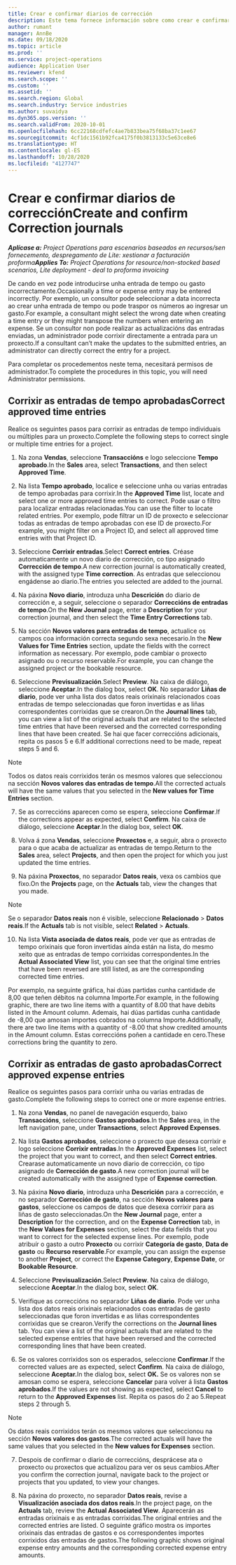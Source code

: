 ```yaml
---
title: Crear e confirmar diarios de corrección
description: Este tema fornece información sobre como crear e confirmar un diario de corrección.
author: rumant
manager: AnnBe
ms.date: 09/18/2020
ms.topic: article
ms.prod: ''
ms.service: project-operations
audience: Application User
ms.reviewer: kfend
ms.search.scope: ''
ms.custom: ''
ms.assetid: ''
ms.search.region: Global
ms.search.industry: Service industries
ms.author: suvaidya
ms.dyn365.ops.version: ''
ms.search.validFrom: 2020-10-01
ms.openlocfilehash: 6cc22168cdfefc4ae7b833bea75f68ba37c1ee67
ms.sourcegitcommit: 4cf1dc1561b92fca4175f0b3813133c5e63ce8e6
ms.translationtype: HT
ms.contentlocale: gl-ES
ms.lasthandoff: 10/28/2020
ms.locfileid: "4127747"
---
```

# <a name="create-and-confirm-correction-journals"></a><span data-ttu-id="3dbe6-103">Crear e confirmar diarios de corrección</span><span class="sxs-lookup"><span data-stu-id="3dbe6-103">Create and confirm Correction journals</span></span>

<span data-ttu-id="3dbe6-104">_**Aplícase a:** Project Operations para escenarios baseados en recursos/sen fornecemento, despregamento de Lite: xestionar a facturación proforma_</span><span class="sxs-lookup"><span data-stu-id="3dbe6-104">_**Applies To:** Project Operations for resource/non-stocked based scenarios, Lite deployment - deal to proforma invoicing_</span></span>

<span data-ttu-id="3dbe6-105">De cando en vez pode introducirse unha entrada de tempo ou gasto incorrectamente.</span><span class="sxs-lookup"><span data-stu-id="3dbe6-105">Occasionally a time or expense entry may be entered incorrectly.</span></span> <span data-ttu-id="3dbe6-106">Por exemplo, un consultor pode seleccionar a data incorrecta ao crear unha entrada de tempo ou pode traspor os números ao ingresar un gasto.</span><span class="sxs-lookup"><span data-stu-id="3dbe6-106">For example, a consultant might select the wrong date when creating a time entry or they might transpose the numbers when entering an expense.</span></span> <span data-ttu-id="3dbe6-107">Se un consultor non pode realizar as actualizacións das entradas enviadas, un administrador pode corrixir directamente a entrada para un proxecto.</span><span class="sxs-lookup"><span data-stu-id="3dbe6-107">If a consultant can’t make the updates to the submitted entries, an administrator can directly correct the entry for a project.</span></span>

<span data-ttu-id="3dbe6-108">Para completar os procedementos neste tema, necesitará permisos de administrador.</span><span class="sxs-lookup"><span data-stu-id="3dbe6-108">To complete the procedures in this topic, you will need Administrator permissions.</span></span>

## <a name="correct-approved-time-entries"></a><span data-ttu-id="3dbe6-109">Corrixir as entradas de tempo aprobadas</span><span class="sxs-lookup"><span data-stu-id="3dbe6-109">Correct approved time entries</span></span>     

<span data-ttu-id="3dbe6-110">Realice os seguintes pasos para corrixir as entradas de tempo individuais ou múltiples para un proxecto.</span><span class="sxs-lookup"><span data-stu-id="3dbe6-110">Complete the following steps to correct single or multiple time entries for a project.</span></span>

1. <span data-ttu-id="3dbe6-111">Na zona **Vendas**, seleccione **Transaccións** e logo seleccione **Tempo aprobado**.</span><span class="sxs-lookup"><span data-stu-id="3dbe6-111">In the **Sales** area, select **Transactions**, and then select **Approved Time**.</span></span> 

2. <span data-ttu-id="3dbe6-112">Na lista **Tempo aprobado**, localice e seleccione unha ou varias entradas de tempo aprobadas para corrixir.</span><span class="sxs-lookup"><span data-stu-id="3dbe6-112">In the **Approved Time** list, locate and select one or more approved time entries to correct.</span></span> <span data-ttu-id="3dbe6-113">Pode usar o filtro para localizar entradas relacionadas.</span><span class="sxs-lookup"><span data-stu-id="3dbe6-113">You can use the filter to locate related entries.</span></span> <span data-ttu-id="3dbe6-114">Por exemplo, pode filtrar un ID de proxecto e seleccionar todas as entradas de tempo aprobadas con ese ID de proxecto.</span><span class="sxs-lookup"><span data-stu-id="3dbe6-114">For example, you might filter on a Project ID, and select all approved time entries with that Project ID.</span></span>

3. <span data-ttu-id="3dbe6-115">Seleccione **Corrixir entradas**.</span><span class="sxs-lookup"><span data-stu-id="3dbe6-115">Select **Correct entries**.</span></span> <span data-ttu-id="3dbe6-116">Créase automaticamente un novo diario de corrección, co tipo asignado **Corrección de tempo**.</span><span class="sxs-lookup"><span data-stu-id="3dbe6-116">A new correction journal is automatically created, with the assigned type **Time correction**.</span></span> <span data-ttu-id="3dbe6-117">As entradas que seleccionou engádense ao diario.</span><span class="sxs-lookup"><span data-stu-id="3dbe6-117">The entries you selected are added to the journal.</span></span> 

4. <span data-ttu-id="3dbe6-118">Na páxina **Novo diario**, introduza unha **Descrición** do diario de corrección e, a seguir, seleccione o separador **Correccións de entradas de tempo**.</span><span class="sxs-lookup"><span data-stu-id="3dbe6-118">On the **New Journal** page, enter a **Description** for your correction journal, and then select the **Time Entry Corrections** tab.</span></span>  

5. <span data-ttu-id="3dbe6-119">Na sección **Novos valores para entradas de tempo**, actualice os campos coa información correcta segundo sexa necesario.</span><span class="sxs-lookup"><span data-stu-id="3dbe6-119">In the **New Values for Time Entries** section, update the fields with the correct information as necessary.</span></span> <span data-ttu-id="3dbe6-120">Por exemplo, pode cambiar o proxecto asignado ou o recurso reservable.</span><span class="sxs-lookup"><span data-stu-id="3dbe6-120">For example, you can change the assigned project or the bookable resource.</span></span>

6. <span data-ttu-id="3dbe6-121">Seleccione **Previsualización**.</span><span class="sxs-lookup"><span data-stu-id="3dbe6-121">Select **Preview**.</span></span> <span data-ttu-id="3dbe6-122">Na caixa de diálogo, seleccione **Aceptar**.</span><span class="sxs-lookup"><span data-stu-id="3dbe6-122">In the dialog box, select **OK**.</span></span> <span data-ttu-id="3dbe6-123">No separador **Liñas de diario**, pode ver unha lista dos datos reais orixinais relacionados coas entradas de tempo seleccionadas que foron invertidas e as liñas correspondentes corrixidas que se crearon.</span><span class="sxs-lookup"><span data-stu-id="3dbe6-123">On the **Journal lines** tab, you can view a list of the original actuals that are related to the selected time entries that have been reversed and the corrected corresponding lines that have been created.</span></span> <span data-ttu-id="3dbe6-124">Se hai que facer correccións adicionais, repita os pasos 5 e 6.</span><span class="sxs-lookup"><span data-stu-id="3dbe6-124">If additional corrections need to be made, repeat steps 5 and 6.</span></span> 

> [!NOTE]
> <span data-ttu-id="3dbe6-125">Todos os datos reais corrixidos terán os mesmos valores que seleccionou na sección **Novos valores das entradas de tempo**.</span><span class="sxs-lookup"><span data-stu-id="3dbe6-125">All the corrected actuals will have the same values that you selected in the **New values for Time Entries** section.</span></span>

7. <span data-ttu-id="3dbe6-126">Se as correccións aparecen como se espera, seleccione **Confirmar**.</span><span class="sxs-lookup"><span data-stu-id="3dbe6-126">If the corrections appear as expected, select **Confirm**.</span></span> <span data-ttu-id="3dbe6-127">Na caixa de diálogo, seleccione **Aceptar**.</span><span class="sxs-lookup"><span data-stu-id="3dbe6-127">In the dialog box, select **OK**.</span></span>

8. <span data-ttu-id="3dbe6-128">Volva á zona **Vendas**, seleccione **Proxectos** e, a seguir, abra o proxecto para o que acaba de actualizar as entradas de tempo.</span><span class="sxs-lookup"><span data-stu-id="3dbe6-128">Return to the **Sales** area, select **Projects**, and then open the project for which you just updated the time entries.</span></span> 

9. <span data-ttu-id="3dbe6-129">Na páxina **Proxectos**, no separador **Datos reais**, vexa os cambios que fixo.</span><span class="sxs-lookup"><span data-stu-id="3dbe6-129">On the **Projects** page, on the **Actuals** tab, view the changes that you made.</span></span> 

> [!NOTE]
> <span data-ttu-id="3dbe6-130">Se o separador **Datos reais** non é visible, seleccione **Relacionado** > **Datos reais**.</span><span class="sxs-lookup"><span data-stu-id="3dbe6-130">If the **Actuals** tab is not visible, select **Related** > **Actuals**.</span></span>  

10. <span data-ttu-id="3dbe6-131">Na lista **Vista asociada de datos reais**, pode ver que as entradas de tempo orixinais que foron invertidas aínda están na lista, do mesmo xeito que as entradas de tempo corrixidas correspondentes.</span><span class="sxs-lookup"><span data-stu-id="3dbe6-131">In the **Actual Associated View** list, you can see that the original time entries that have been reversed are still listed, as are the corresponding corrected time entries.</span></span> 

<span data-ttu-id="3dbe6-132">Por exemplo, na seguinte gráfica, hai dúas partidas cunha cantidade de 8,00 que teñen débitos na columna Importe.</span><span class="sxs-lookup"><span data-stu-id="3dbe6-132">For example, in the following graphic, there are two line items with a quantity of 8.00 that have debits listed in the Amount column.</span></span> <span data-ttu-id="3dbe6-133">Ademais, hai dúas partidas cunha cantidade de -8,00 que amosan importes cobrados na columna Importe.</span><span class="sxs-lookup"><span data-stu-id="3dbe6-133">Additionally, there are two line items with a quantity of -8.00 that show credited amounts in the Amount column.</span></span> <span data-ttu-id="3dbe6-134">Estas correccións poñen a cantidade en cero.</span><span class="sxs-lookup"><span data-stu-id="3dbe6-134">These corrections bring the quantity to zero.</span></span>

 
## <a name="correct-approved-expense-entries"></a><span data-ttu-id="3dbe6-135">Corrixir as entradas de gasto aprobadas</span><span class="sxs-lookup"><span data-stu-id="3dbe6-135">Correct approved expense entries</span></span>

<span data-ttu-id="3dbe6-136">Realice os seguintes pasos para corrixir unha ou varias entradas de gasto.</span><span class="sxs-lookup"><span data-stu-id="3dbe6-136">Complete the following steps to correct one or more expense entries.</span></span> 

1. <span data-ttu-id="3dbe6-137">Na zona **Vendas**, no panel de navegación esquerdo, baixo **Transaccións**, seleccione **Gastos aprobados**.</span><span class="sxs-lookup"><span data-stu-id="3dbe6-137">In the **Sales** area, in the left navigation pane, under **Transactions**, select **Approved Expenses**.</span></span>

2. <span data-ttu-id="3dbe6-138">Na lista **Gastos aprobados**, seleccione o proxecto que desexa corrixir e logo seleccione **Corrixir entradas**.</span><span class="sxs-lookup"><span data-stu-id="3dbe6-138">In the **Approved Expenses** list, select the project that you want to correct, and then select **Correct entries**.</span></span> <span data-ttu-id="3dbe6-139">Crearase automaticamente un novo diario de corrección, co tipo asignado de **Corrección de gasto**.</span><span class="sxs-lookup"><span data-stu-id="3dbe6-139">A new correction journal will be created automatically with the assigned type of **Expense correction**.</span></span> 

3. <span data-ttu-id="3dbe6-140">Na páxina **Novo diario**, introduza unha **Descrición** para a corrección, e no separador **Corrección de gasto**, na sección **Novos valores para gastos**, seleccione os campos de datos que desexa corrixir para as liñas de gasto seleccionadas.</span><span class="sxs-lookup"><span data-stu-id="3dbe6-140">On the **New Journal** page, enter a **Description** for the correction, and on the **Expense Correction** tab, in the **New Values for Expenses** section, select the data fields that you want to correct for the selected expense lines.</span></span> <span data-ttu-id="3dbe6-141">Por exemplo, pode atribuír o gasto a outro **Proxecto** ou corrixir **Categoría de gasto**, **Data de gasto** ou **Recurso reservable**.</span><span class="sxs-lookup"><span data-stu-id="3dbe6-141">For example, you can assign the expense to another **Project**, or correct the **Expense Category**, **Expense Date**, or **Bookable Resource**.</span></span>

4. <span data-ttu-id="3dbe6-142">Seleccione **Previsualización**.</span><span class="sxs-lookup"><span data-stu-id="3dbe6-142">Select **Preview**.</span></span> <span data-ttu-id="3dbe6-143">Na caixa de diálogo, seleccione **Aceptar**.</span><span class="sxs-lookup"><span data-stu-id="3dbe6-143">In the dialog box, select **OK**.</span></span> 

5. <span data-ttu-id="3dbe6-144">Verifique as correccións no separador **Liñas de diario**. Pode ver unha lista dos datos reais orixinais relacionados coas entradas de gasto seleccionadas que foron invertidas e as liñas correspondentes corrixidas que se crearon.</span><span class="sxs-lookup"><span data-stu-id="3dbe6-144">Verify the corrections on the **Journal lines** tab. You can view a list of the original actuals that are related to the selected expense entries that have been reversed and the corrected corresponding lines that have been created.</span></span>

6. <span data-ttu-id="3dbe6-145">Se os valores corrixidos son os esperados, seleccione **Confirmar**.</span><span class="sxs-lookup"><span data-stu-id="3dbe6-145">If the corrected values are as expected, select **Confirm**.</span></span> <span data-ttu-id="3dbe6-146">Na caixa de diálogo, seleccione **Aceptar.**</span><span class="sxs-lookup"><span data-stu-id="3dbe6-146">In the dialog box, select **OK.**</span></span> <span data-ttu-id="3dbe6-147">Se os valores non se amosan como se espera, seleccione **Cancelar** para volver á lista **Gastos aprobados**.</span><span class="sxs-lookup"><span data-stu-id="3dbe6-147">If the values are not showing as expected, select **Cancel** to return to the **Approved Expenses** list.</span></span> <span data-ttu-id="3dbe6-148">Repita os pasos do 2 ao 5.</span><span class="sxs-lookup"><span data-stu-id="3dbe6-148">Repeat steps 2 through 5.</span></span> 

> [!NOTE]
> <span data-ttu-id="3dbe6-149">Os datos reais corrixidos terán os mesmos valores que seleccionou na sección **Novos valores dos gastos**.</span><span class="sxs-lookup"><span data-stu-id="3dbe6-149">The corrected actuals will have the same values that you selected in the **New values for Expenses** section.</span></span>

7. <span data-ttu-id="3dbe6-150">Despois de confirmar o diario de correccións, desprácese ata o proxecto ou proxectos que actualizou para ver os seus cambios.</span><span class="sxs-lookup"><span data-stu-id="3dbe6-150">After you confirm the correction journal, navigate back to the project or projects that you updated, to view your changes.</span></span>  

8. <span data-ttu-id="3dbe6-151">Na páxina do proxecto, no separador **Datos reais**, revise a **Visualización asociada dos datos reais**.</span><span class="sxs-lookup"><span data-stu-id="3dbe6-151">In the project page, on the **Actuals** tab, review the **Actual Associated View**.</span></span> <span data-ttu-id="3dbe6-152">Aparecerán as entradas orixinais e as entradas corrixidas.</span><span class="sxs-lookup"><span data-stu-id="3dbe6-152">The original entries and the corrected entries are listed.</span></span> <span data-ttu-id="3dbe6-153">O seguinte gráfico mostra os importes orixinais das entradas de gastos e os correspondentes importes corrixidos das entradas de gastos.</span><span class="sxs-lookup"><span data-stu-id="3dbe6-153">The following graphic shows original expense entry amounts and the corresponding corrected expense entry amounts.</span></span> 



